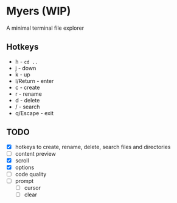 # Myers (WIP)

A minimal terminal file explorer

## Hotkeys

- h - ```cd ..```
- j - down
- k - up
- l/Return - enter
- c - create
- r - rename
- d - delete
- / - search
- q/Escape - exit

## TODO

- [x] hotkeys to create, rename, delete, search files and directories
- [ ] content preview
- [x] scroll
- [x] options
- [ ] code quality
- [ ] prompt
  - [ ] cursor
  - [ ] clear
